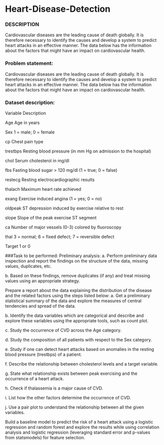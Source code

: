 # Heart-Disease-Detection


### DESCRIPTION
Cardiovascular diseases are the leading cause of death globally. It is therefore necessary to identify the causes and develop a system to predict heart attacks in an effective manner. The data below has the information about the factors that might have an impact on cardiovascular health.


### Problem statement:
Cardiovascular diseases are the leading cause of death globally. It is therefore necessary to identify the causes and develop a system to predict heart attacks in an effective manner. The data below has the information about the factors that might have an impact on cardiovascular health.

### Dataset description:

Variable	                              Description

Age	                                   Age in years

Sex	                               1 = male; 0 = female

cp	                                 Chest pain type

trestbps	          Resting blood pressure (in mm Hg on admission to the hospital)

chol 	                        Serum cholesterol in mg/dl

fbs	                    Fasting blood sugar > 120 mg/dl (1 = true; 0 = false)

restecg	                    Resting electrocardiographic results

thalach	                       Maximum heart rate achieved

exang                      	Exercise induced angina (1 = yes; 0 = no)

oldpeak	                 ST depression induced by exercise relative to rest

slope	                      Slope of the peak exercise ST segment

ca	                    Number of major vessels (0-3) colored by fluoroscopy

thal	                  3 = normal; 6 = fixed defect; 7 = reversible defect

Target	                                  1 or 0

###Task to be performed:
Preliminary analysis:
a. Perform preliminary data inspection and report the findings on the structure of the data, missing values, duplicates, etc.

b. Based on these findings, remove duplicates (if any) and treat missing values using an appropriate strategy.

Prepare a report about the data explaining the distribution of the disease and the related factors using the steps listed below: a. Get a preliminary statistical summary of the data and explore the measures of central tendencies and spread of the data.

b. Identify the data variables which are categorical and describe and explore these variables using the appropriate tools, such as count plot.

c. Study the occurrence of CVD across the Age category.

d. Study the composition of all patients with respect to the Sex category.

e. Study if one can detect heart attacks based on anomalies in the resting blood pressure (trestbps) of a patient.

f. Describe the relationship between cholesterol levels and a target variable.

g. State what relationship exists between peak exercising and the occurrence of a heart attack.

h. Check if thalassemia is a major cause of CVD.

i. List how the other factors determine the occurrence of CVD.

j. Use a pair plot to understand the relationship between all the given variables.

Build a baseline model to predict the risk of a heart attack using a logistic regression and random forest and explore the results while using correlation analysis and logistic regression (leveraging standard error and p-values from statsmodels) for feature selection.
